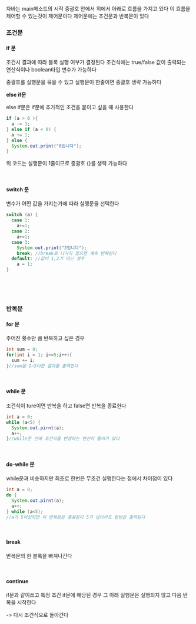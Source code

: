 자바는 main메소드의 시작 중괄호 안에서 위에서 아래로 흐름을 가지고 있다 이 흐름을 제어할 수 있는것이 제어문이다 제어문에는 조건문과 반복문이 있다  

### 조건문

#### if 문

조건시 결과에 따라 블록 실행 여부가 결정된다 조건식에는 true/false 값이 출력되는 연산식이나 boolean타입 변수가 가능하다

중괄호롤 실행문을 묶을 수 있고 실행문이 한줄이면 중괄호 생략 가능하다

**else if문**

else if문은 if문에 추가적인 조건을 붙이고 싶을 때 사용한다 

``` java
if (a > 0 ){
  a -= 1;
} else if (a < 0) {
  a += 1;
} else {
  System.out.print("0입니다");
}
```

위 코드는 실행문이 1줄이므로 중괄호 {}를 생략 가능하다

&nbsp;

#### switch 문

변수가 어떤 값을 가지는가에 따라 실행문을 선택한다

``` java
switch (a) {
  case 1:
    a+=1;
  case 2:
    a+=1;
  case 3:
    System.out.print("3입니다");
    break; //break로 나가지 않으면 계속 반복된다
  default: //값이 1,2가 아닌 경우
    a = 1;
}
```

&nbsp;

&nbsp;

### 반복문

#### for 문

주어진 횟수만 큼 반복하고 싶은 경우

``` java
int sum = 0;
for(int i = 1; i<=5;i++){
  sum += i;
}//sum을 1~5더한 결과를 출력한다
```

&nbsp;

#### while 문

조건식이 ture이면 반복을 하고 false면 반복을 종료한다

``` java
int a = 0;
while (a<5) {
  System.out.pirnt(a);
  a++;
}//while문 안에 조건식을 변경하는 연산이 들어가 있다
```

&nbsp;

#### do-while 문

while문과 비슷하지만 최초로 한번은 무조건 실행한다는 점에서 차이점이 있다

``` java
int a = 0;
do {
  System.out.pirnt(a);
  a++;
} while (a<5);
//a가 5이상되면 이 반복문은 종료된다 5가 넘더라도 한번은 출력된다
```

&nbsp;

#### break

반복문의 한 블록을 빠져나간다

&nbsp;

#### continue

if문과 같이쓰고 특정 조건 if문에 해당된 경우 그 아래 실행문은 실행되지 않고 다음 반복을 시작한다

-> 다시 조건식으로 돌아간다
